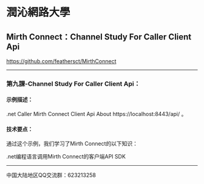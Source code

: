 # 潤沁網路大學
  
## Mirth Connect：Channel Study For Caller Client Api

https://github.com/feathersct/MirthConnect
 
* * *

### 第九課-Channel Study For Caller Client Api：  

#### 示例描述：  

.net Caller Mirth Connect Client Api About https://localhost:8443/api/ 。

#### 技术要点：  

通过这个示例，我们学习了Mirth Connect的以下知识：    

.net编程语言调用Mirth Connect的客户端API SDK


* * *  

中国大陆地区QQ交流群：623213258  
 

